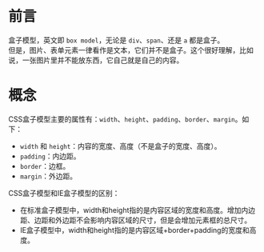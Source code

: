 # 前言

盒子模型，英文即 `box model`，无论是 `div`、`span`、还是 `a` 都是盒子。  
但是，图片、表单元素一律看作是文本，它们并不是盒子。这个很好理解，比如说，一张图片里并不能放东西，它自己就是自己的内容。

# 概念

CSS盒子模型主要的属性有：`width`、`height`、`padding`、`border`、`margin`。如下：

- `width` 和 `height`：内容的宽度、高度（不是盒子的宽度、高度）。
- `padding`：内边距。
- `border`：边框。
- `margin`：外边距。

CSS盒子模型和IE盒子模型的区别：

- 在标准盒子模型中，width和height指的是内容区域的宽度和高度。增加内边距、边距和外边距不会影响内容区域的尺寸，但是会增加元素框的总尺寸。
- IE盒子模型中，width和height指的是内容区域+border+padding的宽度和高度。
